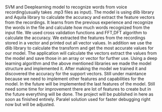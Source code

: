 SVM and Deeplearning model to recognize words from voice recording(usually takes .mp3 files as input). The model is using dlib library and Aquila library to calculate the accuracy and extract the feature vectors from the recordings.
It learns from the previous experience and recognize the words in the file and calculate how much words recognized from the input file. We used cross validation functions and FFT,DFT algorithm to calculate the accuracy.
We extracted the features from the recordings stored in a vector and printed out all vector values. In addition we use the dlib library to calculate the transform and get the most accurate values for our model.
The application will calculate the vectors extract the values from the model and save those in an array or vector for further use. Using a deep learning algorithm and the above mentioned libraries we made the model structure and implemented it.
After making the model we trained it and discovered the accuracy for the support vectors. Still under maintance because we need to implement other features and capabilities for the model. In the future will be implemented the last features of the model.
Still need some time for improvement there are lot of features to create but in the future everything will be done. The project will be published in here as soon as finished entirely.
Paralel solution used for faster debugging right now but will be adjusted.
